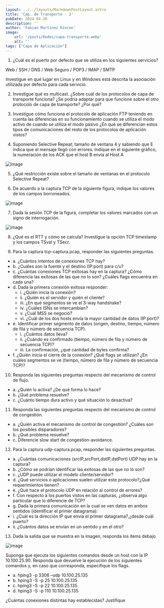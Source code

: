 ```yaml
---
layout: ../../layouts/MarkdownPostLayout.astro
title: 'Cap. de Transporte - 2'
pubDate: 2024-04-20
description: ''
author: 'Fabian Martinez Rincon'
image:
    url: '/posts/Redes/capa-transporte.webp'
    alt: ''
tags: ["Capa de Aplicación"]
---
```


1. ¿Cuál es el puerto por defecto que se utiliza en los siguientes servicios?

Web / SSH / DNS / Web Seguro / POP3 / IMAP / SMTP

Investigue en qué lugar en Linux y en Windows está descrita la asociación utilizada por defecto para cada servicio.

2. Investigue qué es multicast. ¿Sobre cuál de los protocolos de capa de transporte funciona? ¿Se podría adaptar para que funcione sobre el otro protocolo de capa de transporte? ¿Por qué?

3. Investigue cómo funciona el protocolo de aplicación FTP teniendo en cuenta las diferencias en su funcionamiento cuando se utiliza el modo activo de cuando se utiliza el modo pasivo ¿En qué se diferencian estos tipos de comunicaciones del resto de los protocolos de aplicación vistos?


4. Suponiendo Selective Repeat; tamaño de ventana 4 y sabiendo que E indica que el mensaje llegó con errores. Indique en el siguiente gráfico, la numeración de los ACK que el host B envía al Host A

![image](https://github.com/Fabian-Martinez-Rincon/Fabian-Martinez-Rincon/assets/55964635/653cac3b-5502-4e3c-8e34-8b81e72895dc)

5. ¿Qué restricción existe sobre el tamaño de ventanas en el protocolo Selective Repeat?

6. De acuerdo a la captura TCP de la siguiente figura, indique los valores de los campos borroneados.

![image](https://github.com/Fabian-Martinez-Rincon/Fabian-Martinez-Rincon/assets/55964635/1e394b0b-a017-4320-8366-c3e4db242c21)

7. Dada la sesión TCP de la figura, completar los valores marcados con 
un signo de interrogación.

![image](https://github.com/Fabian-Martinez-Rincon/Fabian-Martinez-Rincon/assets/55964635/365d239d-3620-46e1-b8a9-b66075d8d175)


8. ¿Qué es el RTT y cómo se calcula? Investigue la opción TCP timestamp y los campos TSval y TSecr.

9. Para la captura tcp-captura.pcap, responder las siguientes preguntas.
- a. ¿Cuántos intentos de conexiones TCP hay?
- b. ¿Cuáles son la fuente y el destino (IP:port) para c/u?
- c. ¿Cuántas conexiones TCP exitosas hay en la captura? ¿Cómo diferencia las exitosas de las que no lo son? ¿Cuáles flags encuentra en cada una?
- d. Dada la primera conexión exitosa responder:
    - i. ¿Quién inicia la conexión?
    - ii. ¿Quién es el servidor y quién el cliente?
    - iii. ¿En qué segmentos se ve el 3-way handshake?
    - iv. ¿Cuáles ISNs se intercambian?
    - v. ¿Cuál MSS se negoció?
    - vi. ¿Cuál de los dos hosts envía la mayor cantidad de datos (IP:port)?
- e. Identificar primer segmento de datos (origen, destino, tiempo, número de fila y número de secuencia TCP).
    - i. ¿Cuántos datos lleva?
    - ii. ¿Cuándo es confirmado (tiempo, número de fila y número de secuencia TCP)?
    - iii. La confirmación, ¿qué cantidad de bytes confirma?
- f. ¿Quién inicia el cierre de la conexión? ¿Qué flags se utilizan? ¿En cuáles segmentos se ve (tiempo, número de fila y número de secuencia TCP)?

10. Responda las siguientes preguntas respecto del mecanismo de control de flujo.
- a. ¿Quién lo activa? ¿De qué forma lo hace?
- b. ¿Qué problema resuelve?
- c. ¿Cuánto tiempo dura activo y qué situación lo desactiva?

11. Responda las siguientes preguntas respecto del mecanismo de control de congestión.
- a. ¿Quién activa el mecanismo de control de congestión? ¿Cuáles son los posibles disparadores?
- b. ¿Qué problema resuelve?
- c. Diferencie slow start de congestion-avoidance.

12. Para la captura udp-captura.pcap, responder las siguientes preguntas.
- a. ¿Cuántas comunicaciones (srcIP,srcPort,dstIP,dstPort) UDP hay en la captura?
- b. ¿Cómo se podrían identificar las exitosas de las que no lo son?
- c. ¿UDP puede utilizar el modelo cliente/servidor?
- d. ¿Qué servicios o aplicaciones suelen utilizar este protocolo?¿Qué requerimientos tienen?
- e. ¿Qué hace el protocolo UDP en relación al control de errores?
- f. Con respecto a los puertos vistos en las capturas, ¿observa algo particular que lo
diferencie de TCP?
- g. Dada la primera comunicación en la cual se ven datos en ambos sentidos (identificar el primer datagrama):
 - i. ¿Cuál es la dirección IP que envía el primer datagrama?,¿desde cuál puerto?
 - ii. ¿Cuántos datos se envían en un sentido y en el otro?

13. Dada la salida que se muestra en la imagen, responda los ítems debajo

![image](https://github.com/Fabian-Martinez-Rincon/Fabian-Martinez-Rincon/assets/55964635/8630972a-7e27-40fa-bdf4-0de96144eef8)

Suponga que ejecuta los siguientes comandos desde un host con la IP
10.100.25.90. Responda qué devuelve la ejecución de los siguientes comandos y, en caso que corresponda, especifique los flags.

- a. hping3 -p 3306 –udp 10.100.25.135
- b. hping3 -S -p 25 10.100.25.135
- c. hping3 -S -p 22 10.100.25.135
- d. hping3 -S -p 110 10.100.25.135

¿Cuántas conexiones distintas hay establecidas? Justifique